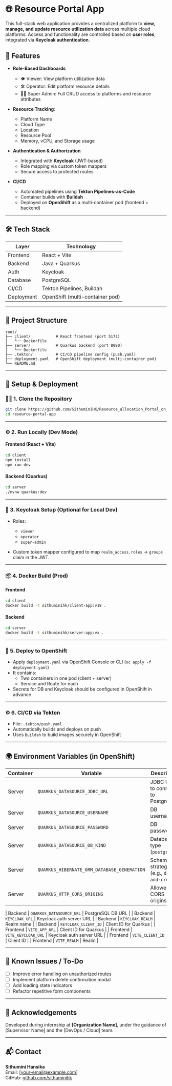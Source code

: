 # 🌐 Resource Portal App

This full-stack web application provides a centralized platform to **view, manage, and update resource utilization data** across multiple cloud platforms. Access and functionality are controlled based on **user roles**, integrated via **Keycloak authentication**.

## 📌 Features

- **Role-Based Dashboards**
  - 👁️ Viewer: View platform utilization data
  - 🛠️ Operator: Edit platform resource details
  - 🧑‍💼 Super Admin: Full CRUD access to platforms and resource attributes

- **Resource Tracking**:
  - Platform Name
  - Cloud Type
  - Location
  - Resource Pool
  - Memory, vCPU, and Storage usage

- **Authentication & Authorization**
  - Integrated with **Keycloak** (JWT-based)
  - Role mapping via custom token mappers
  - Secure access to protected routes

- **CI/CD**
  - Automated pipelines using **Tekton Pipelines-as-Code**
  - Container builds with **Buildah**
  - Deployed on **OpenShift** as a multi-container pod (frontend + backend)

---

## 🛠️ Tech Stack

| Layer       | Technology                      |
|-------------|----------------------------------|
| Frontend    | React + Vite                    |
| Backend     | Java + Quarkus                  |
| Auth        | Keycloak                        |
| Database    | PostgreSQL                      |
| CI/CD       | Tekton Pipelines, Buildah       |
| Deployment  | OpenShift (multi-container pod) |

---

## 📂 Project Structure

```
root/
├── client/           # React frontend (port 5173)
│   └── Dockerfile
├── server/           # Quarkus backend (port 8080)
│   └── Dockerfile
├── .tekton/          # CI/CD pipeline config (push.yaml)
├── deployment.yaml   # OpenShift deployment (multi-container pod)
└── README.md
```

---

## 🚀 Setup & Deployment

### 🧑‍💻 1. Clone the Repository

```bash
git clone https://github.com/SithuminiHK/Resource_allocation_Portal_on_OpenShift.git
cd resource-portal-app
```

---

### ⚙️ 2. Run Locally (Dev Mode)

#### Frontend (React + Vite)

```bash
cd client
npm install
npm run dev
```

#### Backend (Quarkus)

```bash
cd server
./mvnw quarkus:dev
```

---

### 🔐 3. Keycloak Setup (Optional for Local Dev)

- Roles:
  - `viewer`
  - `operator`
  - `super-admin`

- Custom token mapper configured to map `realm_access.roles` → `groups` claim in the JWT.

---

### 📦 4. Docker Build (Prod)

#### Frontend

```bash
cd client
docker build -t sithuminihk/client-app:v18 .
```

#### Backend

```bash
cd server
docker build -t sithuminihk/server-app:vx .
```

---

### 🚢 5. Deploy to OpenShift

- Apply `deployment.yaml` via OpenShift Console or CLI (`oc apply -f deployment.yaml`)
- It contains:
  - Two containers in one pod (client + server)
  - Service and Route for each
- Secrets for DB and Keycloak should be configured in OpenShift in advance

---

### ⚙️ 6. CI/CD via Tekton

- File: `.tekton/push.yaml`
- Automatically builds and deploys on push
- Uses `Buildah` to build images securely in OpenShift

---

## 🌍 Environment Variables (in OpenShift)

| Container   | Variable             		 	     | Description                      |
|-----------|------------------------------ |----------------------------------|
| Server        | `QUARKUS_DATASOURCE_JDBC_URL`               | JDBC URL to connect to PostgreSQL             |
| Server        | `QUARKUS_DATASOURCE_USERNAME`               | DB username                                   |
| Server        | `QUARKUS_DATASOURCE_PASSWORD`               | DB password                                   |
| Server        | `QUARKUS_DATASOURCE_DB_KIND`                | Database type (`postgresql`)                  |
| Server        | `QUARKUS_HIBERNATE_ORM_DATABASE_GENERATION` | Schema gen strategy (e.g., `drop-and-create`) |
| Server        | `QUARKUS_HTTP_CORS_ORIGINS`                 | Allowed CORS origins                          |


| Backend   | `QUARKUS_DATASOURCE_URL`     | PostgreSQL DB URL             |
| Backend   | `KEYCLOAK_URL`                           | Keycloak auth server URL         |
| Backend   | `KEYCLOAK_REALM`                      | Realm name                       |
| Backend   | `KEYCLOAK_CLIENT_ID`                 | Client ID for Quarkus            |
| Frontend  | `VITE_APP_URL`                             | Client ID for Quarkus            |
| Frontend  | `VITE_KEYCLOAK_URL`                   | Keycloak auth server URL         |
| Frontend  | `VITE_CLIENT_ID`                            | Client ID                        |
| Frontend  | `VITE_REALM`                                 | Realm                            |

---

## 📝 Known Issues / To-Do

- [ ] Improve error handling on unauthorized routes
- [ ] Implement platform delete confirmation modal
- [ ] Add loading state indicators
- [ ] Refactor repetitive form components

---

## 🙌 Acknowledgements

Developed during internship at **[Organization Name]**, under the guidance of [Supervisor Name] and the [DevOps / Cloud] team.

---

## 📬 Contact

**Sithumini Hansika**  
Email: [your-email@example.com]  
GitHub: [github.com/sithuminihk](https://github.com/sithuminihk)
